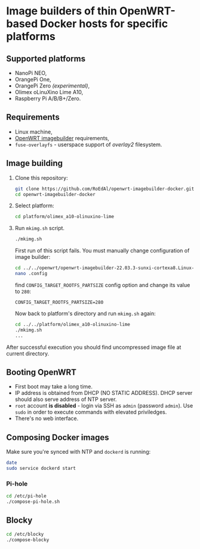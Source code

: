 # Image builders of thin OpenWRT-based Docker hosts for specific platforms

## Supported platforms

* NanoPi NEO,
* OrangePi One,
* OrangePi Zero *(experimental)*,
* Olimex oLinuXino Lime A10,
* Raspberry Pi A/B/B+/Zero.

## Requirements

* Linux machine,
* [OpenWRT imagebuilder](//openwrt.org/docs/guide-user/additional-software/imagebuilder) requirements,
* `fuse-overlayfs` - userspace support of *overlay2* filesystem.

## Image building

1. Clone this repository:

    ```.bash
    git clone https://github.com/RoEdAl/openwrt-imagebuilder-docker.git
    cd openwrt-imagebuilder-docker
    ```

2. Select platform:

    ```.bash
    cd platform/olimex_a10-olinuxino-lime
    ```

3. Run `mkimg.sh` script.

    ```.bash
    ./mkimg.sh
    ```

   First run of this script fails.
   You must manually change configuration of image builder:

   ```.bash
   cd ../../openwrt/openwrt-imagebuilder-22.03.3-sunxi-cortexa8.Linux-x86_64
   nano .config
   ```

   find `CONFIG_TARGET_ROOTFS_PARTSIZE` config option and change its value to `280`:

   ```
   CONFIG_TARGET_ROOTFS_PARTSIZE=280
   ```

   Now back to platform's directory and run `mkimg.sh` again:

   ```.bash
   cd ../../platform/olimex_a10-olinuxino-lime
   ./mkimg.sh
   ...

  After successful execution you should find uncompressed image file at current directory.

## Booting OpenWRT

- First boot may take a long time.
- IP address is obtained from DHCP (NO STATIC ADDRESS). DHCP server should also serve address of NTP server.
- `root` account **is disabled** - login via SSH as `admin` (password `admin`). Use `sudo` in order to execute commands with elevated priviledges.
- There's no web interface.

## Composing Docker images

Make sure you're synced with NTP and `dockerd` is running:

```.bash
date
sudo service dockerd start
```

### Pi-hole

```.bash
cd /etc/pi-hole
./compose-pi-hole.sh
```

## Blocky

```.bash
cd /etc/blocky
./compose-blocky
```

